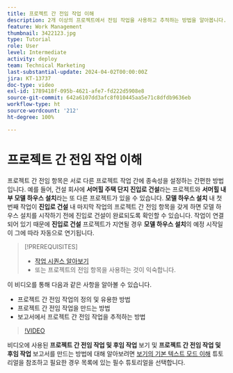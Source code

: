 ```yaml
---
title: 프로젝트 간 전임 작업 이해
description: 2개 이상의 프로젝트에서 전임 작업을 사용하고 추적하는 방법을 알아봅니다.
feature: Work Management
thumbnail: 3422123.jpg
type: Tutorial
role: User
level: Intermediate
activity: deploy
team: Technical Marketing
last-substantial-update: 2024-04-02T00:00:00Z
jira: KT-13737
doc-type: video
exl-id: 1789418f-095b-4621-afe7-fd222d5908e8
source-git-commit: 642a6107dd3afc8f010445aa5e71c8dfdb9636eb
workflow-type: ht
source-wordcount: '212'
ht-degree: 100%

---
```


# 프로젝트 간 전임 작업 이해

프로젝트 간 전임 항목은 서로 다른 프로젝트 작업 간에 종속성을 설정하는 간편한 방법입니다. 예를 들어, 건설 회사에 **서머힐 주택 단지 진입로 건설**&#x200B;라는 프로젝트와 **서머힐 내부 모델 하우스 설치**&#x200B;라는 또 다른 프로젝트가 있을 수 있습니다. **모델 하우스 설치** 내 첫 번째 작업이 **진입로 건설** 내 마지막 작업의 프로젝트 간 전임 항목을 갖게 하면 모델 하우스 설치를 시작하기 전에 진입로 건설이 완료되도록 확인할 수 있습니다. 작업이 연결되어 있기 때문에 **진입로 건설** 프로젝트가 지연될 경우 **모델 하우스 설치**&#x200B;의 예정 시작일이 그에 따라 자동으로 연기됩니다.

>[!PREREQUISITES]
>
>* [작업 시퀀스 알아보기](https://experienceleague.adobe.com/docs/workfront-learn/tutorials-workfront/manage-work/tasks/learn-to-sequence-tasks.html?lang=ko-KR)
>* 또는 프로젝트의 전임 항목을 사용하는 것이 익숙합니다.


이 비디오를 통해 다음과 같은 사항을 알아볼 수 있습니다.

* 프로젝트 간 전임 작업의 정의 및 유용한 방법
* 프로젝트 간 전임 작업을 만드는 방법
* 보고서에서 프로젝트 간 전임 작업을 추적하는 방법

>[!VIDEO](https://video.tv.adobe.com/v/3422123/?quality=12&learn=on)

비디오에 사용된 **프로젝트 간 전임 작업 및 후임 작업** 보기 및 **프로젝트 간 전임 작업 및 후임 작업** 보고서를 만드는 방법에 대해 알아보려면 [보기의 기본 텍스트 모드 이해](https://experienceleague.adobe.com/docs/workfront-learn/tutorials-workfront/reporting/intermediate-reporting/basic-text-mode-for-views.html?lang=ko-KR) 튜토리얼을 참조하고 필요한 경우 목록에 있는 필수 튜토리얼을 선택합니다.

